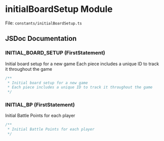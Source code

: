 # initialBoardSetup Module

File: `constants/initialBoardSetup.ts`

## JSDoc Documentation

### INITIAL_BOARD_SETUP (FirstStatement)

Initial board setup for a new gameEach piece includes a unique ID to track it throughout the game

```typescript
/**
 * Initial board setup for a new game
 * Each piece includes a unique ID to track it throughout the game
 */
```

### INITIAL_BP (FirstStatement)

Initial Battle Points for each player

```typescript
/**
 * Initial Battle Points for each player
 */
```

